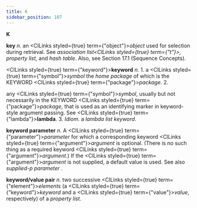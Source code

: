 ```yaml
---
title: K
sidebar_position: 107
---
```


**K** 



**key** *n.* an <ClLinks styled={true} term={"object"}><i>object</i></ClLinks> used for selection during retrieval. See *association list<ClLinks styled={true} term={"t"}><i>, </i></ClLinks>property list*, and *hash table*. Also, see Section 17.1 (Sequence Concepts). 



<ClLinks styled={true} term={"keyword"}><b>keyword</b></ClLinks> *n.* 1. a <ClLinks styled={true} term={"symbol"}><i>symbol</i></ClLinks> the *home package* of which is the KEYWORD <ClLinks styled={true} term={"package"}><i>package</i></ClLinks>. 2. 



any <ClLinks styled={true} term={"symbol"}><i>symbol</i></ClLinks>, usually but not necessarily in the KEYWORD <ClLinks styled={true} term={"package"}><i>package</i></ClLinks>, that is used as an identifying marker in keyword-style argument passing. See <ClLinks styled={true} term={"lambda"}><b>lambda</b></ClLinks>. 3. *Idiom.* a *lambda list keyword*. 



**keyword parameter** *n.* A <ClLinks styled={true} term={"parameter"}><i>parameter</i></ClLinks> for which a corresponding keyword <ClLinks styled={true} term={"argument"}><i>argument</i></ClLinks> is optional. (There is no such thing as a required keyword <ClLinks styled={true} term={"argument"}><i>argument</i></ClLinks>.) If the <ClLinks styled={true} term={"argument"}><i>argument</i></ClLinks> is not supplied, a default value is used. See also *supplied-p parameter* . 



**keyword/value pair** *n.* two successive <ClLinks styled={true} term={"element"}><i>elements</i></ClLinks> (a <ClLinks styled={true} term={"keyword"}><i>keyword</i></ClLinks> and a <ClLinks styled={true} term={"value"}><i>value</i></ClLinks>, respectively) of a *property list*. 




